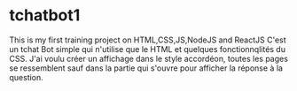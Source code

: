 # tchatbot1
This is my first training project on HTML,CSS,JS,NodeJS and ReactJS
C'est un tchat Bot simple qui n'utilise que le HTML et quelques fonctionnqlités du CSS.
J'ai voulu créer un affichage dans le style accordéon, toutes les pages se ressemblent sauf dans la partie qui s'ouvre pour afficher la réponse à la question.
